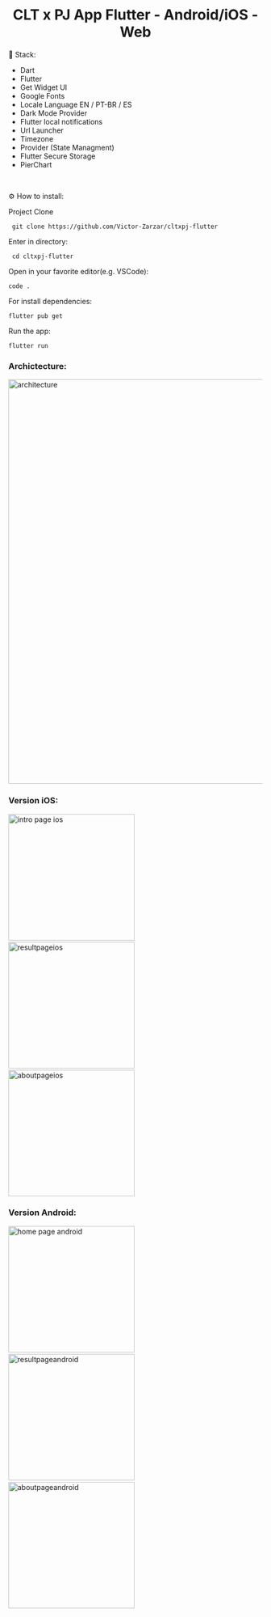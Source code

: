 <h1 align="center" id="header">
 CLT x PJ App Flutter - Android/iOS - Web
</h1>

🤖 Stack:

- Dart
- Flutter
- Get Widget UI
- Google Fonts
- Locale Language EN / PT-BR / ES
- Dark Mode Provider
- Flutter local notifications
- Url Launcher
- Timezone
- Provider (State Managment)
- Flutter Secure Storage
- PierChart

<br />

⚙️ How to install:

Project Clone

     git clone https://github.com/Victor-Zarzar/cltxpj-flutter

Enter in directory:

     cd cltxpj-flutter

Open in your favorite editor(e.g. VSCode):

    code .

For install dependencies:

    flutter pub get

Run the app:

    flutter run

### Archictecture:

<img src="assets/imgs/architecture.png" alt="architecture" width="1000" height="800">

### Version iOS:

<img src="assets/imgs/homepageios.png" alt="intro page ios" width="250"> &nbsp; &nbsp; &nbsp; <img src="assets/imgs/resultpageios.png" alt="resultpageios" width="250"> &nbsp; &nbsp; &nbsp; <img src="assets/imgs/aboutpageios.png" alt="aboutpageios" width="250">


### Version Android:

<img src="assets/imgs/homepageandroid.png" alt="home page android" width="250"> &nbsp; &nbsp; &nbsp; <img src="assets/imgs/resultpageandroid.png" alt="resultpageandroid" width="250"> &nbsp; &nbsp; &nbsp; <img src="assets/imgs/aboutpageandroid.png" alt="aboutpageandroid" width="250">

